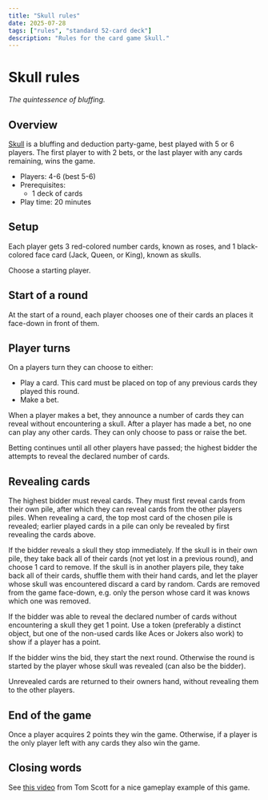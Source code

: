 ```yaml
---
title: "Skull rules"
date: 2025-07-28
tags: ["rules", "standard 52-card deck"]
description: "Rules for the card game Skull."
---
```

# Skull rules

_The quintessence of bluffing._

## Overview

[Skull](https://boardgamegeek.com/boardgame/92415/skull) is a bluffing and deduction party-game, best played with 5 or 6 players.
The first player to with 2 bets, or the last player with any cards remaining, wins the game.

- Players: 4-6 (best 5-6)
- Prerequisites:
  - 1 deck of cards
- Play time: 20 minutes

## Setup

Each player gets 3 red-colored number cards, known as roses, and 1 black-colored face card (Jack, Queen, or King), known as skulls.

Choose a starting player.

## Start of a round

At the start of a round, each player chooses one of their cards an places it face-down in front of them.

## Player turns

On a players turn they can choose to either:

- Play a card. This card must be placed on top of any previous cards they played this round.
- Make a bet.

When a player makes a bet, they announce a number of cards they can reveal without encountering a skull.
After a player has made a bet, no one can play any other cards. They can only choose to pass or raise the bet.

Betting continues until all other players have passed; the highest bidder the attempts to reveal the declared number of cards.

## Revealing cards

The highest bidder must reveal cards.
They must first reveal cards from their own pile, after which they can reveal cards from the other players piles.
When revealing a card, the top most card of the chosen pile is revealed; earlier played cards in a pile can only be revealed by first revealing the cards above.

If the bidder reveals a skull they stop immediately.
If the skull is in their own pile, they take back all of their cards (not yet lost in a previous round), and choose 1 card to remove.
If the skull is in another players pile, they take back all of their cards, shuffle them with their hand cards, and let the player whose skull was encountered discard a card by random.
Cards are removed from the game face-down, e.g. only the person whose card it was knows which one was removed.

If the bidder was able to reveal the declared number of cards without encountering a skull they get 1 point.
Use a token (preferably a distinct object, but one of the non-used cards like Aces or Jokers also work) to show if a player has a point.

If the bidder wins the bid, they start the next round.
Otherwise the round is started by the player whose skull was revealed (can also be the bidder).

Unrevealed cards are returned to their owners hand, without revealing them to the other players.

## End of the game

Once a player acquires 2 points they win the game.
Otherwise, if a player is the only player left with any cards they also win the game.

## Closing words

See [this video](https://youtu.be/rK2locyo-Pc) from Tom Scott for a nice gameplay example of this game.
